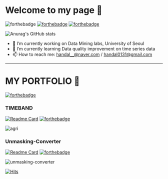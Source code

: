# Welcome to my page 👋

![forthebadge](https://forthebadge.com/images/badges/ages-20-30.svg) [![forthebadge](https://forthebadge.com/images/badges/powered-by-netflix.svg)](https://forthebadge.com) [![forthebadge](https://forthebadge.com/images/badges/powered-by-coffee.svg)](https://forthebadge.com)

![Anurag's GitHub stats](https://github-readme-stats.vercel.app/api?username=handal95&count_private=true&show_icons=true)

- 🔭 I’m currently working on Data Mining labs, University of Seoul
- 🌱 I’m currently learning Data quality improvement on time series data
- 📫 How to reach me: handal__@naver.com / handal0131@gmail.com

---
# MY PORTFOLIO 🐣

[![forthebadge](https://forthebadge.com/images/badges/it-works-why.svg)](https://forthebadge.com)

### TIMEBAND

[![Readme Card](https://github-readme-stats.vercel.app/api/pin/?username=handal95&repo=timeband)](https://github.com/handal95/timeband)
[![forthebadge](https://forthebadge.com/images/badges/made-with-python.svg)](https://forthebadge.com)

![agri](https://user-images.githubusercontent.com/45425838/140523125-9296a405-7ffe-436a-aab5-f5f5e335e020.gif)

### Unmasking-Converter

[![Readme Card](https://github-readme-stats.vercel.app/api/pin/?username=AI-competition-3to1&repo=unmasking-converter)](https://github.com/AI-competition-3to1/unmasking-converter)
[![forthebadge](https://forthebadge.com/images/badges/made-with-python.svg)](https://forthebadge.com)

![unmasking-converter](https://user-images.githubusercontent.com/45425838/140524921-317b232a-d2c7-4cec-9be6-f6389e086162.gif)

[![Hits](https://hits.seeyoufarm.com/api/count/incr/badge.svg?url=https%3A%2F%2Fgithub.com%2Fhandal95%2Fhandal95&count_bg=%2379C83D&title_bg=%23555555&icon=&icon_color=%23E7E7E7&title=visits&edge_flat=false)](https://hits.seeyoufarm.com)


<!--
**handal95/handal95** is a ✨ _special_ ✨ repository because its `README.md` (this file) appears on your GitHub profile.

Here are some ideas to get you started:

- 🔭 I’m currently working on ...
- 🌱 I’m currently learning ...
- 👯 I’m looking to collaborate on ...
- 🤔 I’m looking for help with ...
- 💬 Ask me about ...
- 📫 How to reach me: ...
- 😄 Pronouns: ...
- ⚡ Fun fact: ...
-->
